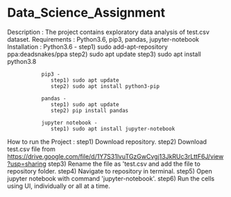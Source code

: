 # Data_Science_Assignment
Description : The project contains exploratory data analysis of test.csv dataset.
Requirements : Python3.6, pip3, pandas, jupyter-notebook
Installation : Python3.6 -
                  step1) sudo add-apt-repository ppa:deadsnakes/ppa
                  step2) sudo apt update
                  step3) sudo apt install python3.8
                  
               pip3 - 
                  step1) sudo apt update
                  step2) sudo apt install python3-pip
                  
               pandas -
                  step1) sudo apt update
                  step2) pip install pandas
                  
               jupyter notebook -
                  step1) sudo apt install jupyter-notebook
         
How to run the Project :
                  step1) Download repository.
                  step2) Download test.csv file from https://drive.google.com/file/d/1Y7S31lvuTGzGwCvgj13JkRUc3rLttF6J/view?usp=sharing
                  step3) Rename the file as 'test.csv and add the file to repository folder.
                  step4) Navigate to repository in terminal.
                  step5) Open jupyter notebook with command 'jupyter-notebook'.
                  step6) Run the cells using UI, individually or all at a time.
                  
                
               
               
                  
               
  

